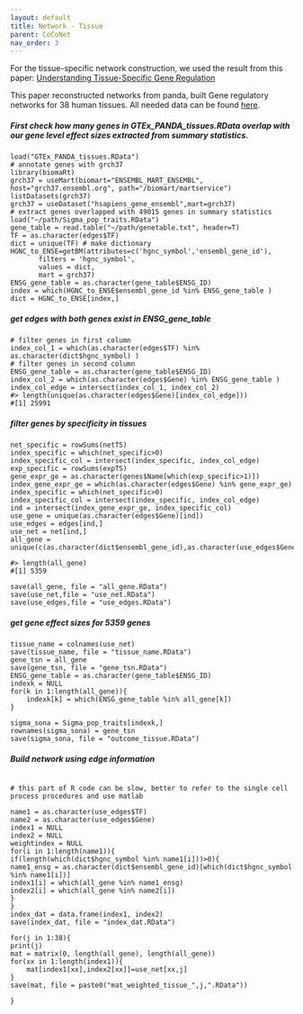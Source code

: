 ```yaml
---
layout: default
title: Network - Tissue
parent: CoCoNet
nav_order: 3
---
```



For the tissue-specific network construction, we used the result from this paper:
[Understanding Tissue-Specific Gene Regulation](https://www.sciencedirect.com/science/article/pii/S2211124717314183?via%3Dihub)


This paper reconstructed networks from panda, built Gene regulatory networks for 38 human tissues. All needed data can be found [here](https://zenodo.org/record/838734#.XB0xoy3MwWo).


##### First check how many genes in GTEx_PANDA_tissues.RData overlap with our gene level effect sizes extracted from summary statistics.
```
load("GTEx_PANDA_tissues.RData") 
# annotate genes with grch37 
library(biomaRt)
grch37 = useMart(biomart="ENSEMBL_MART_ENSEMBL", host="grch37.ensembl.org", path="/biomart/martservice")
listDatasets(grch37)
grch37 = useDataset("hsapiens_gene_ensembl",mart=grch37)
# extract genes overlapped with 49015 genes in summary statistics
load("~/path/Sigma_pop_traits.RData")
gene_table = read.table("~/path/genetable.txt", header=T)
TF = as.character(edges$TF)
dict = unique(TF) # make dictionary
HGNC_to_ENSE=getBM(attributes=c('hgnc_symbol','ensembl_gene_id'), 
       filters = 'hgnc_symbol', 
       values = dict, 
       mart = grch37)
ENSG_gene_table = as.character(gene_table$ENSG_ID)
index = which(HGNC_to_ENSE$ensembl_gene_id %in% ENSG_gene_table )
dict = HGNC_to_ENSE[index,]
```
##### get edges with both genes exist in ENSG_gene_table
```
# filter genes in first column
index_col_1 = which(as.character(edges$TF) %in% as.character(dict$hgnc_symbol) )
# filter genes in second column
ENSG_gene_table = as.character(gene_table$ENSG_ID)
index_col_2 = which(as.character(edges$Gene) %in% ENSG_gene_table )
index_col_edge = intersect(index_col_1, index_col_2)
#> length(unique(as.character(edges$Gene)[index_col_edge]))
#[1] 25991
```

##### filter genes by specificity in tissues
```
net_specific = rowSums(netTS)
index_specific = which(net_specific>0)
index_specific_col = intersect(index_specific, index_col_edge)
exp_specific = rowSums(expTS)
gene_expr_ge = as.character(genes$Name[which(exp_specific>1)])
index_gene_expr_ge = which(as.character(edges$Gene) %in% gene_expr_ge)
index_specific = which(net_specific>0)
index_specific_col = intersect(index_specific, index_col_edge)
ind = intersect(index_gene_expr_ge, index_specific_col)
use_gene = unique(as.character(edges$Gene)[ind])
use_edges = edges[ind,]
use_net = net[ind,]
all_gene = unique(c(as.character(dict$ensembl_gene_id),as.character(use_edges$Gene)))

#> length(all_gene)
#[1] 5359

save(all_gene, file = "all_gene.RData")
save(use_net,file = "use_net.RData")
save(use_edges,file = "use_edges.RData")
```

##### get gene effect sizes for 5359 genes
```
tissue_name = colnames(use_net)
save(tissue_name, file = "tissue_name.RData")
gene_tsn = all_gene
save(gene_tsn, file = "gene_tsn.RData")
ENSG_gene_table = as.character(gene_table$ENSG_ID)
indexk = NULL
for(k in 1:length(all_gene)){
	indexk[k] = which(ENSG_gene_table %in% all_gene[k])
}

sigma_sona = Sigma_pop_traits[indexk,]
rownames(sigma_sona) = gene_tsn
save(sigma_sona, file = "outcome_tissue.RData")

```
##### Build network using edge information

 
```

# this part of R code can be slow, better to refer to the single cell process procedures and use matlab

name1 = as.character(use_edges$TF)
name2 = as.character(use_edges$Gene)
index1 = NULL
index2 = NULL
weightindex = NULL
for(i in 1:length(name1)){
if(length(which(dict$hgnc_symbol %in% name1[i]))>0){
name1_ensg = as.character(dict$ensembl_gene_id)[which(dict$hgnc_symbol %in% name1[i])]
index1[i] = which(all_gene %in% name1_ensg)
index2[i] = which(all_gene %in% name2[i])
}
}
index_dat = data.frame(index1, index2)
save(index_dat, file = "index_dat.RData")

for(j in 1:38){
print(j)
mat = matrix(0, length(all_gene), length(all_gene))
for(xx in 1:length(index1)){
	mat[index1[xx],index2[xx]]=use_net[xx,j]
}
save(mat, file = paste0("mat_weighted_tissue_",j,".RData"))

}
```

